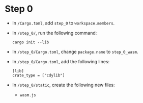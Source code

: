 # Step 0

* In `/Cargo.toml`, add `step_0` to `workspace.members`.

* In `/step_0/`, run the following command:
  
      cargo init --lib

* In `/step_0/Cargo.toml`, change `package.name` to `step_0_wasm`.
  
* In `/step_0/Cargo.toml`, add the following lines:

      [lib]
      crate_type = ["cdylib"]

* In `/step_0/static`, create the following new files:

  * `wasm.js`